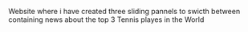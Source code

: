 Website where i have created three sliding pannels to swicth between containing news about the top 3 Tennis playes in the World
